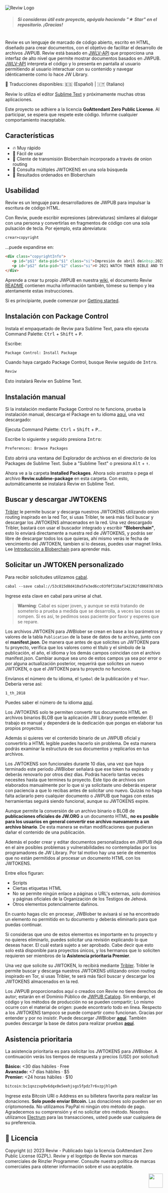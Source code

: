 ![Reviw Logo](https://github.com/livrasand/Reviw/assets/104039397/3202a0b1-266c-4815-a4ba-35b470965e7a)
> ##### Si consideras útil este proyecto, apóyalo haciendo "★ Star" en el repositorio. ¡Gracias!

#
Reviw es un lenguaje de marcado de código abierto, escrito en HTML, diseñado para crear documentos, con el objetivo de facilitar el desarrollo de archivos JWPUB. Reviw está basado en [JWLV-API](https://github.com/livrasand/JW-Library-Visualizer-API) que proporciona una interfaz de alto nivel que permite mostrar documentos basados en JWPUB. [JWLV-API](https://github.com/livrasand/JW-Library-Visualizer-API) interpreta el código y lo presenta en pantalla al usuario permitiendo al usuario interactuar con su contenido y navegar idénticamente como lo hace JW Library.

📝 Traducciones disponibles: 🇪🇸 (Español) | 🇮🇹 (Italiano)

Reviw lo utiliza el editor [Sublime Text](https://github.com/sublimehq) y próximamente muchas otras aplicaciones.

Este proyecto se adhiere a la licencia <b>GoAttendant Zero Public License</b>. Al participar, se espera que respete este código. Informe cualquier comportamiento inaceptable.

## Características
* 🔥 Muy rápido
* 🚸 Fácil de usar
* 🤖 Cliente de transmisión Bloberchain incorporado a través de onion routing
* 🔎 Consulta múltiples JWTOKENS en una sola búsqueda
* 🚀 Resultados ordenados en Bloberchain

## Usabilidad
Reviw es un lenguaje para desarrolladores de JWPUB para impulsar la escritura de código HTML.

Con Reviw, puede escribir expresiones (abreviaturas) similares al dialogar con una persona y convertirlas en fragmentos de código con una sola pulsación de tecla. Por ejemplo, esta abreviatura:

```html
crear>copyright
```
...puede expandirse en:
```html
<div class="copyrightInfo">
   <p id="p$1" data-pid="$1" class="si">Impresión de abril de&nbsp;2023</p>
   <p id="p$2" data-pid="$2" class="si">© 2021 WATCH TOWER BIBLE AND TRACT SOCIETY OF PENNSYLVANIA</p>
</div>
```
Aprende a crear tu propio JWPUB en nuestra [wiki](https://github.com/bedan1/Reviw/wiki), el documento Reviw [README](https://github.com/bedan1/Reviw#readme) contienen mucha información también, tómese su tiempo y lea atentamente estas instrucciones.

Si es principiante, puede comenzar por [Getting started](https://github.com/bedan1/Reviw/wiki/Getting-started).

## Instalación con Package Control
Instala el empaquetado de Reviw para Sublime Text, para ello ejecuta Command Palette: <kbd>Ctrl</kbd> + <kbd>Shift</kbd> + <kbd>P</kbd>.

Escribe:
```html
Package Control: Install Package
```

Cuando haya cargado Package Control, busque Reviw seguido de <kbd>Intro</kbd>.
```html
Reviw
```

Esto instalará Reviw en Sublime Text.

## Instalación manual
Si la instalación mediante Package Control no te funciona, prueba la instalación manual, descarga el Package en tu idioma [aquí](https://github.com/bedan1/Reviw/releases), una vez descargado:

Ejecuta Command Palette: <kbd>Ctrl</kbd> + <kbd>Shift</kbd> + <kbd>P</kbd>...

Escribe lo siguiente y seguido presiona <kbd>Intro</kbd>:
```html
Preferences: Browse Packages
```

Esto abrirá una ventana del Explorador de archivos en el directorio de los Packages de Sublime Text. Sube a "Sublime Text" o presiona <kbd>Alt</kbd> + <kbd>↑</kbd>.

Ahora ve a la carpeta <b>Installed Packages</b>. Ahora solo arrastra o pega el archivo <b>Reviw.sublime-package</b> en esta carpeta. Con esto, automáticamente se instalará Reviw en Sublime Text.

## Buscar y descargar JWTOKENS
 [Tribler](https://github.com/Tribler/tribler) le permite buscar y descarga nuestros JWTOKENS utilizando onion routing inspirado en la red Tor, si usas Tribler, te será más fácil buscar y descargar los JWTOKENS almacenados en la red. Una vez descargado Tribler, bastará con usar el buscador integrado y escribir **"Bloberchain"**, esto lo enviará directamente a nuestra red de JWTOKENS, y podrás ser libre de descargar todos los que quieras, ahí mismo verás le fecha de vencimiento del JWTOKEN, tambien si lo deseas, puedes usar magnet links. Lee [Introducción a Bloberchain](https://github.com/bedan1/Reviw/wiki/Introducci%C3%B3n-a-Bloberchain) para aprender más.
## Solicitar un JWTOKEN personalizado
Para recibir solicitudes utilizamos [cabal](https://github.com/cabal-club/cabal-cli).
```html
cabal --save cabal://53c815d8d410a5fe3ed6cc03f0f318af142202fd868787d83e5efa77d6211554
```

Ingrese esta clave en cabal para unirse al chat.

> **Warning**: Cabal es súper joven, y aunque se está tratando de someterlo a prueba a medida que se desarrolla, a veces las cosas se rompen. Si es así, te pedimos seas paciente por favor y esperes que se repare.

Los archivos JWTOKEN para JWBlober se crean en base a los parámetros y valores de la tabla `Publication` de la base de datos de tu archivo, junto con el **manifest.json**. De manera que antes de que solicites un JWTOKEN para tu proyecto, verifica que los valores como el título y el símbolo de la publicación, el año, el idioma y los demás campos coincidan con el archivo manifest.json. Cambiar aunque sea uno de estos campos ya sea por error o por alguna actualización posterior, requerirá que solicites un nuevo JWTOKEN, o que el JWTOKEN para tu proyecto no funcione.

Envíanos el número de tu idioma, el `Symbol` de la publicación y el `Year`. Debería verse así:
```html
1_th_2018
```
Puedes saber el número de tu idioma [aquí](https://www.jw.org/es/languages).

Los JWTOKENS solo te permiten convertir tus documentos HTML en archivos binarios BLOB que la aplicación JW Library puede entender. El trabajo es manual y dependerá de la dedicación que pongas en elaborar tus propios proyectos.

Además si quieres ver el contenido binario de un JWPUB oficial y convertirlo a HTML legible puedes hacerlo sin problema. De esta manera podrás examinar la estructura de sus documentos y replicarlos en tus archivos.

Los JWTOKENS son funcionales durante 10 días, una vez que haya terminado este periodo JWBlober señalará que ese token ha expirado y deberás renovarlo por otros diez días. Podrás hacerlo tantas veces necesites hasta que termines tu proyecto. Este tipo de archivos son elaborados manualmente por lo que si ya solicitaste uno deberás esperar con paciencia a que lo recibas antes de solicitar uno nuevo. Quizás no haga falta aclararlo pero cualquier documento o JWPUB que hagas con estas herramientas seguirá siendo funcional, aunque su JWTOKENS expire.

Aunque permite la conversión de un archivo binario o BLOB de **publicaciones oficiales de JW.ORG** a un documento HTML, **no es posible para los usuarios en general convertir ese archivo nuevamente a un archivo binario**. De esta manera se evitan modificaciones que pudieran dañar el contenido de una publicación.

Además el poder crear y editar documentos personalizados en JWPUB deja en el aire posibles problemas y vulnerabilidades no contempladas por los programadores de JW Library. Por tal motivo hay una serie de elementos que no están permitidos al procesar un documento HTML con los JWTOKENS.

Entre ellos figuran:
* Scripts
* Ciertas etiquetas HTML
* No se permite ningún enlace a páginas o URL's externas, solo dominios y páginas oficiales de la Organización de los Testigos de Jehová.
* Otros elementos potencialmente dañinos.

En cuanto hagas clic en procesar, JWBlober te avisará si se ha encontrado un elemento no permitido en tu documento y deberás eliminarlo para que puedas continuar.

Si consideras que uno de estos elementos es importante en tu proyecto y no quieres eliminarlo, puedes solicitar una revisión explicando lo que deseas hacer. El cuál estará sujeto a ser aprobado. Cabe decir que esto solo está disponible para proyectos únicos, y los hermanos que lo soliciten requieren ser miembros de la **Asistencia prioritaria Premier**.

Una vez que solicite su JWTOKEN, lo recibirá mediante [Tribler](https://github.com/Tribler/tribler). Tribler le permite buscar y descarga nuestros JWTOKENS utilizando onion routing inspirado en Tor, si usas Tribler, te será más fácil buscar y descargar los JWTOKENS almacenados en la red.

Los JWPUB proporcionados aquí o creados con Reviw no tiene derechos de autor; estarán en el Dominio Público de [JWPUB Catalog](https://github.com/livrasand/JWPUB-Catalog/). Sin embargo, el código y los métodos de producción no se pueden compartir; Lo mismo ocurre con el material de origen: puede encontrarlo todo en línea. Respecto a los JWTOKENS tampoco se puede compartir como funcionan. Gracias por entender y por no insistir. Puede descargar JWBlober <b>[aquí](https://goattendant.com/JWBlober_Setup.zip)</b>. También puedes descargar la base de datos para realizar pruebas <b>[aquí](https://goattendant.com/DataBaseTest_S.db)</b>.

## Asistencia prioritaria 
La asistencia prioritaria es para solicitar los JWTOKENS para JWBlober. A continuación verás los tiempos de respuesta y precios (USD) por solicitud:

<b>Básico:</b> <30 días hábiles · Free<br>
<b>Avanzado:</b> <7 días hábiles · $5<br>
<b>Premier:</b> <24 horas hábiles · $10
```html
bitcoin:bc1qnzzxp0v6dqx0e5eehjsgs5fpdz7r6vzpjhlgeh
```
Ingrese esta Bitcoin URI o Address en su billetera favorita para realizar las donaciones. **Solo puede enviar Bitcoin.** Las donaciónes solo pueden ser en criptomoneda. No utilizamos PayPal ni ningún otro método de pago. Agradecemos su comprensión y el no solicitar otro método. Nosotros utilizamos [Electrum](https://github.com/spesmilo/electrum) para las transacciones, usted puede usar cualquiera de su preferencia.

## 📜 Licencia 
Copyright (c) 2023 Reviw - Publicado bajo la licencia GoAttendant Zero Public License (GZPL). Reviw y el logotipo de Reviw son marcas comerciales de Rinzler Programmer. Consulte nuestra política de marcas comerciales para obtener información sobre el uso aceptable.

<p align="right"><a href="#caracter%C3%ADsticas"><img width="45rem" src="https://raw.githubusercontent.com/xnbox/DeepfakeHTTP/main/img/top.png"></a></p>
